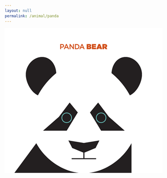 ```yaml
---
layout: null
permalink: /animal/panda
---
```


<img src="/assets/images/animals/39.png" />
<canvas id="panda" width="500" height="500"></canvas>
<script src="/assets/js/panda.js"></script>
